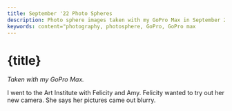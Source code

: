 ```yaml
---
title: September '22 Photo Spheres
description: Photo sphere images taken with my GoPro Max in September 2022.
keywords: content="photography, photosphere, GoPro, GoPro max
---
```


<script>
  import GS__0013 from '$lib/assets/images/photospheres/2022-09/GS__0013.jpg';
  import GS__0016 from '$lib/assets/images/photospheres/2022-09/GS__0016.jpg';
  import GS__0018 from '$lib/assets/images/photospheres/2022-09/GS__0018.jpg';
  import GS__0020 from '$lib/assets/images/photospheres/2022-09/GS__0020.jpg';
  import GS__0021 from '$lib/assets/images/photospheres/2022-09/GS__0021.jpg';
  import GS__0023 from '$lib/assets/images/photospheres/2022-09/GS__0023.jpg';
  import GS__0024 from '$lib/assets/images/photospheres/2022-09/GS__0024.jpg';
  import GS__0025 from '$lib/assets/images/photospheres/2022-09/GS__0025.jpg';
  import GS__0027 from '$lib/assets/images/photospheres/2022-09/GS__0027.jpg';

  import PhotoSphere from '$lib/components/PhotoSphere.svelte';
</script>

# {title}

*Taken with my GoPro Max.*

I went to the Art Institute with Felicity and Amy. Felicity wanted to try out her new camera. She
says her pictures came out blurry.

<PhotoSphere panorama={GS__0013} caption="Viewing The Hen and The Wrestler" />
<PhotoSphere panorama={GS__0016} caption="The Art Institute courtyard" />
<PhotoSphere panorama={GS__0018} caption="The old Chicago Board of Trade trading floor" />
<PhotoSphere panorama={GS__0020} caption="Having a sit" />
<PhotoSphere panorama={GS__0021} caption="Steps" />
<PhotoSphere panorama={GS__0023} caption="Dinner at The Gage" />
<PhotoSphere panorama={GS__0024} caption="A neat alley" />
<PhotoSphere panorama={GS__0025} caption="Sunset viewed from the Brown Line" />
<PhotoSphere panorama={GS__0027} caption="Lawrence and Ravenswood at twilight" />
